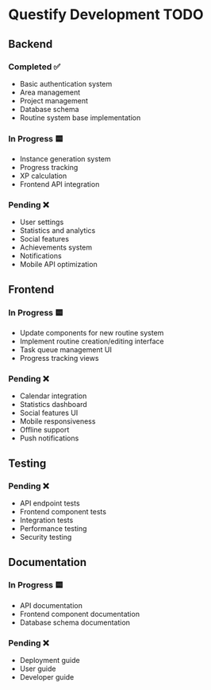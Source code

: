# Questify Development TODO

## Backend

### Completed ✅
- Basic authentication system
- Area management
- Project management
- Database schema
- Routine system base implementation

### In Progress 🟨
- Instance generation system
- Progress tracking
- XP calculation
- Frontend API integration

### Pending ❌
- User settings
- Statistics and analytics
- Social features
- Achievements system
- Notifications
- Mobile API optimization

## Frontend

### In Progress 🟨
- Update components for new routine system
- Implement routine creation/editing interface
- Task queue management UI
- Progress tracking views

### Pending ❌
- Calendar integration
- Statistics dashboard
- Social features UI
- Mobile responsiveness
- Offline support
- Push notifications

## Testing

### Pending ❌
- API endpoint tests
- Frontend component tests
- Integration tests
- Performance testing
- Security testing

## Documentation

### In Progress 🟨
- API documentation
- Frontend component documentation
- Database schema documentation

### Pending ❌
- Deployment guide
- User guide
- Developer guide